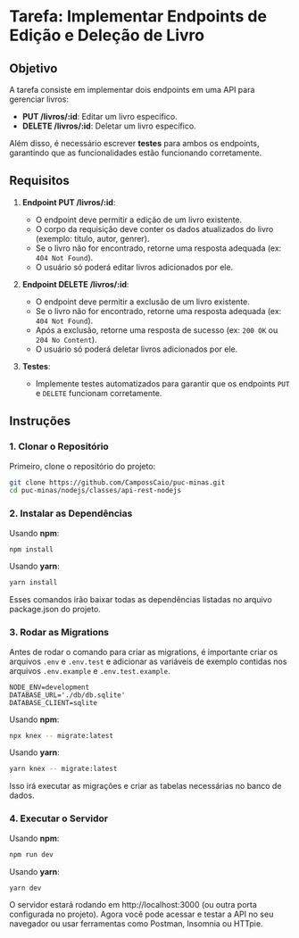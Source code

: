 # Tarefa: Implementar Endpoints de Edição e Deleção de Livro

## Objetivo

A tarefa consiste em implementar dois endpoints em uma API para gerenciar livros:

- **PUT /livros/:id**: Editar um livro específico.
- **DELETE /livros/:id**: Deletar um livro específico.

Além disso, é necessário escrever **testes** para ambos os endpoints, garantindo que as funcionalidades estão funcionando corretamente.

## Requisitos

1. **Endpoint PUT /livros/:id**: 
    - O endpoint deve permitir a edição de um livro existente.
    - O corpo da requisição deve conter os dados atualizados do livro (exemplo: título, autor, genrer).
    - Se o livro não for encontrado, retorne uma resposta adequada (ex: `404 Not Found`).
    - O usuário só poderá editar livros adicionados por ele.

2. **Endpoint DELETE /livros/:id**:
    - O endpoint deve permitir a exclusão de um livro existente.
    - Se o livro não for encontrado, retorne uma resposta adequada (ex: `404 Not Found`).
    - Após a exclusão, retorne uma resposta de sucesso (ex: `200 OK` ou `204 No Content`).
    - O usuário só poderá deletar livros adicionados por ele.

3. **Testes**:
    - Implemente testes automatizados para garantir que os endpoints `PUT` e `DELETE` funcionam corretamente.

## Instruções

### 1. Clonar o Repositório

Primeiro, clone o repositório do projeto:

```bash
git clone https://github.com/CampossCaio/puc-minas.git
cd puc-minas/nodejs/classes/api-rest-nodejs
```
### 2. Instalar as Dependências

Usando **npm**:

```bash
npm install
```
Usando **yarn**:

```bash
yarn install
```
Esses comandos irão baixar todas as dependências listadas no arquivo package.json do projeto.

### 3. Rodar as Migrations

Antes de rodar o comando para criar as migrations, é importante criar os arquivos `.env` e `.env.test` e adicionar as variáveis de exemplo contidas nos arquivos `.env.example` e  `.env.test.example`.

```
NODE_ENV=development
DATABASE_URL='./db/db.sqlite'
DATABASE_CLIENT=sqlite
```

Usando **npm**:

```bash
npx knex -- migrate:latest
```
Usando **yarn**:

```bash
yarn knex -- migrate:latest
```
Isso irá executar as migrações e criar as tabelas necessárias no banco de dados.

### 4. Executar o Servidor

Usando **npm**:

```bash
npm run dev
```
Usando **yarn**:

```bash
yarn dev
```
O servidor estará rodando em http://localhost:3000 (ou outra porta configurada no projeto). Agora você pode acessar e testar a API no seu navegador ou usar ferramentas como Postman, Insomnia ou HTTpie.



